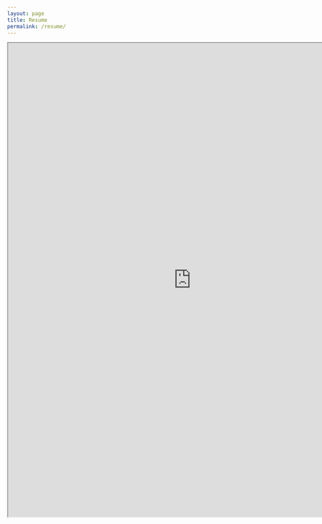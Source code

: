 ```yaml
---
layout: page
title: Resume
permalink: /resume/
---
```


<iframe src="https://resume.creddle.io/embed/h0d7sertstl" width="850" height="1100" seamless></iframe>
